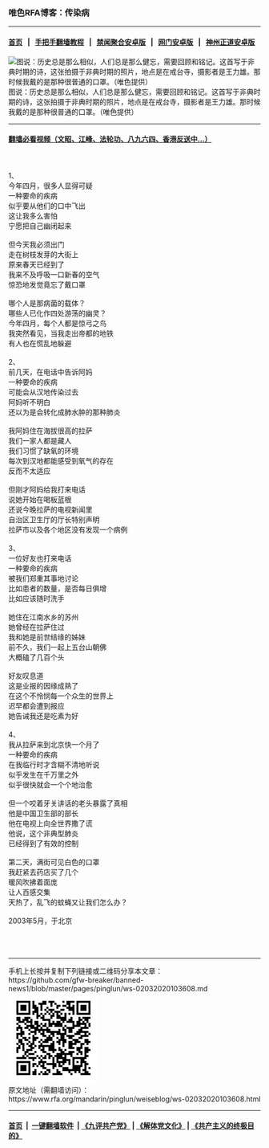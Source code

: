 ### 唯色RFA博客：传染病
------------------------

#### [首页](https://github.com/gfw-breaker/banned-news1/blob/master/README.md) &nbsp;&nbsp;|&nbsp;&nbsp; [手把手翻墙教程](https://github.com/gfw-breaker/guides/wiki) &nbsp;&nbsp;|&nbsp;&nbsp; [禁闻聚合安卓版](https://github.com/gfw-breaker/bn-android) &nbsp;&nbsp;|&nbsp;&nbsp; [网门安卓版](https://github.com/oGate2/oGate) &nbsp;&nbsp;|&nbsp;&nbsp; [神州正道安卓版](https://github.com/SzzdOgate/update) 



<div id="headerimg">
 <img alt="图说：历史总是那么相似，人们总是那么健忘，需要回顾和铭记。这首写于非典时期的诗，这张拍摄于非典时期的照片，地点是在戒台寺，摄影者是王力雄。那时候我戴的是那种很普通的口罩。（唯色提供）" src="https://www.rfa.org/mandarin/pinglun/weiseblog/ws-02032020103608.html/WechatIMG892.jpeg/@@images/170b993e-f4f1-423e-a3cd-755753fc981d.jpeg" title="图说：历史总是那么相似，人们总是那么健忘，需要回顾和铭记。这首写于非典时期的诗，这张拍摄于非典时期的照片，地点是在戒台寺，摄影者是王力雄。那时候我戴的是那种很普通的口罩。（唯色提供）"/>
 <div id="headerimgcontents">
  <div id="headerimgcaption">
   <span>
    图说：历史总是那么相似，人们总是那么健忘，需要回顾和铭记。这首写于非典时期的诗，这张拍摄于非典时期的照片，地点是在戒台寺，摄影者是王力雄。那时候我戴的是那种很普通的口罩。（唯色提供）
   </span>
   <!-- zoomattribute -->
  </div>
  <!-- headerimgcaption -->
 </div>
 <!-- headerimagecontents -->
</div>

<hr/>


#### [翻墙必看视频（文昭、江峰、法轮功、八九六四、香港反送中...）](https://github.com/gfw-breaker/banned-news1/blob/master/pages/link3.md)

<div id="storytext">
 <div>
  <div class="slot_header">
  </div>
 </div>
 <p>
  <br/>
  <br/>
  1、
  <br/>
  今年四月，很多人显得可疑
  <br/>
  一种要命的疾病
  <br/>
  似乎要从他们的口中飞出
  <br/>
  这让我多么害怕
  <br/>
  宁愿把自己幽闭起来
  <br/>
  <br/>
  但今天我必须出门
  <br/>
  走在树枝发芽的大街上
  <br/>
  原来春天已经到了
  <br/>
  我来不及呼吸一口新春的空气
  <br/>
  惊恐地发觉竟忘了戴口罩
  <br/>
  <br/>
  哪个人是那病菌的载体？
  <br/>
  哪些人已化作四处游荡的幽灵？
  <br/>
  今年四月，每个人都是惊弓之鸟
  <br/>
  我突然看见，当我走出帝都的地铁
  <br/>
  有人也在慌乱地躲避
  <br/>
  <br/>
  2、
  <br/>
  前几天，在电话中告诉阿妈
  <br/>
  一种要命的疾病
  <br/>
  可能会从汉地传染过去
  <br/>
  阿妈听不明白
  <br/>
  还以为是会转化成肺水肿的那种肺炎
  <br/>
  <br/>
  我阿妈住在海拔很高的拉萨
  <br/>
  我们一家人都是藏人
  <br/>
  我们习惯了缺氧的环境
  <br/>
  每次到汉地都能感受到氧气的存在
  <br/>
  反而不太适应
  <br/>
  <br/>
  但刚才阿妈给我打来电话
  <br/>
  说她开始在喝板蓝根
  <br/>
  还说今晚拉萨的电视新闻里
  <br/>
  自治区卫生厅的厅长特别声明
  <br/>
  拉萨市以及各个地区没有发现一个病例
  <br/>
  <br/>
  3、
  <br/>
  一位好友也打来电话
  <br/>
  一种要命的疾病
  <br/>
  被我们郑重其事地讨论
  <br/>
  比如患者的数量，是否每日俱增
  <br/>
  比如应该随时洗手
  <br/>
  <br/>
  她住在江南水乡的苏州
  <br/>
  她曾经在拉萨住过
  <br/>
  我和她是前世结缘的姊妹
  <br/>
  前不久，我们一起上五台山朝佛
  <br/>
  大概磕了几百个头
  <br/>
  <br/>
  好友叹息道
  <br/>
  这是业报的因缘成熟了
  <br/>
  在这个不怜悯每一个众生的世界上
  <br/>
  迟早都会遭到报应
  <br/>
  她告诫我还是吃素为好
  <br/>
  <br/>
  4、
  <br/>
  我从拉萨来到北京快一个月了
  <br/>
  一种要命的疾病
  <br/>
  在我临行时才含糊不清地听说
  <br/>
  似乎发生在千万里之外
  <br/>
  似乎很快就会一个个地治愈
  <br/>
  <br/>
  但一个咬着牙关讲话的老头暴露了真相
  <br/>
  他是中国卫生部的部长
  <br/>
  他在电视上向全世界撒了谎
  <br/>
  他说，这个非典型肺炎
  <br/>
  已经得到了有效的控制
  <br/>
  <br/>
  第二天，满街可见白色的口罩
  <br/>
  我赶紧去药店买了几个
  <br/>
  暖风吹拂着面庞
  <br/>
  让人百感交集
  <br/>
  天热了，乱飞的蚊蝇又让我们怎么办？
  <br/>
  <br/>
  2003年5月，于北京
  <br/>
  <br/>
  <br/>
  <br/>
 </p>
</div>

<hr/>
手机上长按并复制下列链接或二维码分享本文章：<br/>
https://github.com/gfw-breaker/banned-news1/blob/master/pages/pinglun/ws-02032020103608.md <br/>
<a href='https://github.com/gfw-breaker/banned-news1/blob/master/pages/pinglun/ws-02032020103608.md'><img src='https://github.com/gfw-breaker/banned-news1/blob/master/pages/pinglun/ws-02032020103608.md.png'/></a> <br/>
原文地址（需翻墙访问）：https://www.rfa.org/mandarin/pinglun/weiseblog/ws-02032020103608.html


------------------------
#### [首页](https://github.com/gfw-breaker/banned-news1/blob/master/README.md) &nbsp;|&nbsp; [一键翻墙软件](https://github.com/gfw-breaker/nogfw/blob/master/README.md) &nbsp;| [《九评共产党》](https://github.com/gfw-breaker/9ping.md/blob/master/README.md#九评之一评共产党是什么) | [《解体党文化》](https://github.com/gfw-breaker/jtdwh.md/blob/master/README.md) | [《共产主义的终极目的》](https://github.com/gfw-breaker/gczydzjmd.md/blob/master/README.md)


<img src='http://gfw-breaker.win/banned-news/pages/pinglun/ws-02032020103608.md' width='0px' height='0px'/>